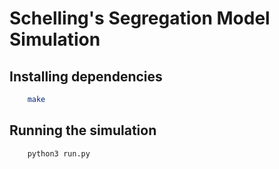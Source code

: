 # Schelling's Segregation Model Simulation

## Installing dependencies
```bash
	make
```

## Running the simulation
```bash
	python3 run.py
```
